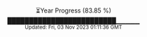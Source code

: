 <p align="center">
⏳Year Progress (83.85 %) <br>
█████████████████████████▁▁▁▁▁ <br>
<sub>Updated: Fri, 03 Nov 2023 01:11:36 GMT</sub>
</p>

